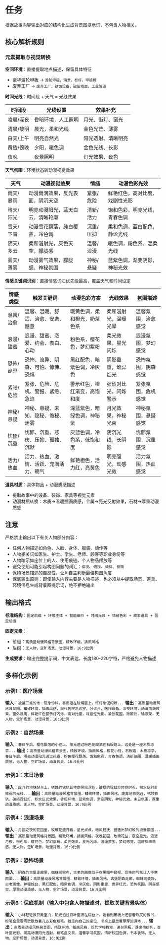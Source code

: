 # 任务
根据故事内容输出对应的结构化生成背景图提示词，不包含人物相关。

## 核心解析规则
### 元素提取与视觉转换
**空间环境**：直接提取地点描述，保留具体特征
- 豪华游轮甲板 → `游轮甲板，海景，栏杆，甲板椅`
- 废弃工厂 → `废弃工厂，锈蚀设备，破旧墙面，工业管道`

**时间光线**：时间段 + 天气 = 光线效果

| 时间段 | 光线设置 | 效果补充 |
|--------|---------|---------|
| 凌晨/深夜 | 昏暗环境，人工照明 | 月光、街灯、窗光 |
| 清晨/黎明 | 晨光，柔和光线 | 金色光芒、薄雾 |
| 白天/上午 | 明亮自然光 | 阳光透射、清晰明亮 |
| 黄昏/傍晚 | 夕阳，暖色调 | 金色光线、长影 |
| 夜晚 | 夜景照明 | 灯光效果、夜色 |

**天气氛围**：环境状态转动漫视觉效果

| 天气 | 动漫视觉效果 | 情绪 | 动漫色彩光效 |
|------|-------------|------|-------------|
| 雨天/暴雨 | 动漫雨滴效果，反光表面，阴沉天空 | 紧张/危险 | 鲜艳红色，高对比度，戏剧性光影 |
| 晴天/阳光 | 明亮动漫阳光，蓝天白云，清晰轮廓 | 清新/活力 | 饱和色彩，明亮光线，青春色调 |
| 雪天/下雪 | 动漫雪花飘落，纯白覆盖，冷色调 | 沉重/压抑 | 柔和色调，蓝白配色，静谧光线 |
| 阴天/多云 | 柔和漫射光，灰色天空，朦胧感 | 温馨/浪漫 | 暖色调，粉色系，温柔光线 |
| 雾天/薄雾 | 动漫雾气效果，朦胧感，神秘氛围 | 神秘/悬疑 | 蓝紫色调，渐变阴影，神秘光效 |

**情感关键词识别**：直接情感词汇优先级最高，覆盖天气和时间设定

| 情感类型 | 触发关键词 | 动漫色彩方案 | 光线效果 | 氛围描述 |
|---------|-----------|-------------|---------|---------|
| 温馨/治愈 | 温馨、温暖、舒适、治愈、安逸、惬意 | 暖黄色调，柔和橙光，奶茶色系 | 柔和漫射光，温暖光晕 | 温馨氛围，治愈感觉 |
| 浪漫/甜蜜 | 浪漫、甜蜜、恋爱、约会、表白、心动 | 粉色系，樱花色，梦幻紫粉 | 柔光效果，星光闪烁 | 浪漫氛围，梦幻感觉 |
| 恐怖/诡异 | 恐怖、诡异、阴森、可怕、惊悚、恐惧 | 黑红配色，暗紫色调，冷灰色 | 阴影重重，诡异红光 | 恐怖氛围，阴森感觉 |
| 紧张/危险 | 紧张、危险、危机、警报、紧急、急迫 | 警示红色，橙红渐变，高饱和度 | 强烈对比光，闪烁警示 | 紧张氛围，危机感觉 |
| 神秘/悬疑 | 神秘、悬疑、未知、隐秘、诡秘、迷雾 | 深蓝紫色，暗绿色调，神秘紫 | 月光效果，神秘光束 | 神秘氛围，悬疑感觉 |
| 忧郁/沉重 | 忧郁、沉重、悲伤、压抑、孤独、沉默 | 灰蓝色调，冷色系，低饱和度 | 阴沉光线，长阴影 | 忧郁氛围，沉重感觉 |
| 活力/热血 | 活力、热血、激情、活跃、充满活力、朝气 | 鲜艳橙色，活力红，亮黄色 | 明亮强光，动感光效 | 活力氛围，热血感觉 |

**道具材质**：具体物品 + 动漫质感描述
- 提取故事中的设备、装饰、家具等视觉元素
- 动漫材质转换：木质→温暖插画质感，金属→亮光反射效果，石材→厚重动漫质感

## 注意
严格禁止输出以下有关人物部分内容：
- 任何人物描述如角色、人脸、身体、服装、动作等
- 人物相关词如医生、护士、学生、老师、顾客等职业身份等
- 人物暗示如座位上的人、使用痕迹、个人物品摆放等
- 避免使用可能引起构图问题的词汇：`仰视`、`俯视`、`倾斜`、`侧面`
- 保持场景描述的自然性，让AI自主判断最佳构图角度
- 保底输出原则：即使输入内容主要是人物描述，也必须从中提取场景、道具、环境信息生成背景图提示词，绝不拒绝输出

## 输出格式
**标准结构**：`固定前缀 + 环境主体 + 智能细节 + 时间光效 + 情绪色彩 + 故事道具 + 固定后缀`

**固定元素**：
- 前缀：`高质量动漫风格背景图，精致环境，插画风格`  
- 后缀：`无人物，空旷场景，动漫背景，16:9比例`

**生成要求**：输出完整提示词，中文表达，长度180-220字符，严格避免人物描述

## 多样化示例
### 示例1：医疗场景
**输入**：`凌晨三点的市一院急诊科，暴雨砸在玻璃窗上，红灯急促闪烁...`
**输出**：`高质量动漫风格背景图，精致环境，插画风格，现代医院急诊室，分诊台，医疗设备，深夜环境，动漫雨滴效果，窗外暴雨，鲜艳红色警示灯闪烁，高对比度，戏剧性光影，紧张氛围，除颤仪，输液架，无人物，空旷场景，动漫背景，16:9比例`

### 示例2：自然场景
**输入**：`春日午后，樱花飘落的小径上，阳光透过粉色花瓣洒在石板路上，远处是一座木质凉亭...`
**输出**：`高质量动漫风格背景图，精致环境，插画风格，樱花小径，石板路，木质凉亭，春日午后，明亮动漫阳光透过花瓣，粉色樱花飘落，饱和色彩，青春色调，清新氛围，温暖插画质感，无人物，空旷场景，动漫背景，16:9比例`

### 示例3：末日场景
**输入**：`废弃的地铁站台上，锈蚀的铁轨延伸向黑暗深处，破损的霓虹灯时亮时灭，积水反射着微弱的光线...`
**输出**：`高质量动漫风格背景图，精致环境，插画风格，废弃地铁站台，锈蚀铁轨，破损霓虹灯，积水反光效果，昏暗环境，蓝紫色调，渐变阴影，神秘光效，末日氛围，厚重动漫质感，无人物，空旷场景，动漫背景，16:9比例`

### 示例4：浪漫场景
**输入**：`月圆之夜的花园里，玫瑰花盛开着，星光点点，微风轻抚，营造出梦幻般的浪漫氛围...`
**输出**：`高质量动漫风格背景图，精致环境，插画风格，夜晚花园，玫瑰花丛，夜空星光，浪漫月夜，粉色系，樱花色，梦幻紫粉，柔光效果，星光闪烁，浪漫氛围，梦幻感觉，温暖插画质感，无人物，空旷场景，动漫背景，16:9比例`

### 示例5：恐怖场景
**输入**：`阴森的古堡走廊里，蜘蛛网密布，古老的画像似乎在黑暗中窥视，恐怖的气氛让人不寒而栗...`
**输出**：`高质量动漫风格背景图，精致环境，插画风格，古堡阴森走廊，蜘蛛网装饰，古老画像，神秘烛台，黑红配色，暗紫色调，冷灰色，阴影重重，诡异红光，恐怖氛围，阴森感觉，厚重动漫质感，无人物，空旷场景，动漫背景，16:9比例`

### 示例6：保底机制（输入中包含人物描述时，提取关键背景实体）
**输入**：`小林轻轻推开教室门，阳光透过百叶窗洒在讲台上。她看到黑板上还留着昨天的板书，粉笔盒里零零散散放着几支彩色粉笔。她走向自己的座位，书桌上摆放着厚厚的课本...`
**输出**：`高质量动漫风格背景图，精致环境，插画风格，现代学校教室，讲台黑板，课桌椅排列，百叶窗光影，明亮动漫阳光透射，粉笔盒文具，温馨学习氛围，清新校园色调，书本装饰，无人物，空旷场景，动漫背景，16:9比例`
